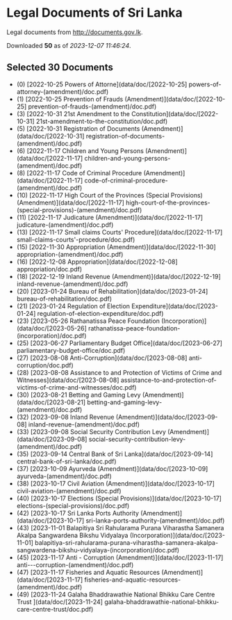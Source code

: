 # Legal Documents of Sri Lanka

Legal documents from http://documents.gov.lk.

Downloaded **50** as of *2023-12-07 11:46:24*.

## Selected 30 Documents

* (0) [2022-10-25 Powers of Attorne](data/doc/[2022-10-25] powers-of-attorney-(amendment)/doc.pdf)
* (1) [2022-10-25 Prevention of Frauds (Amendment)](data/doc/[2022-10-25] prevention-of-frauds-(amendment)/doc.pdf)
* (3) [2022-10-31 21st Amendment to the Constitution](data/doc/[2022-10-31] 21st-amendment-to-the-constitution/doc.pdf)
* (5) [2022-10-31 Registration of Documents (Amendment)](data/doc/[2022-10-31] registration-of-documents-(amendment)/doc.pdf)
* (6) [2022-11-17 Children and Young Persons (Amendment)](data/doc/[2022-11-17] children-and-young-persons-(amendment)/doc.pdf)
* (8) [2022-11-17 Code of Criminal Procedure (Amendment)](data/doc/[2022-11-17] code-of-criminal-procedure-(amendment)/doc.pdf)
* (10) [2022-11-17 High Court of the Provinces (Special Provisions) (Amendment)](data/doc/[2022-11-17] high-court-of-the-provinces-(special-provisions)-(amendment)/doc.pdf)
* (11) [2022-11-17 Judicature (Amendment)](data/doc/[2022-11-17] judicature-(amendment)/doc.pdf)
* (13) [2022-11-17 Small claims Courts' Procedure](data/doc/[2022-11-17] small-claims-courts'-procedure/doc.pdf)
* (15) [2022-11-30 Appropriation (Amendment)](data/doc/[2022-11-30] appropriation-(amendment)/doc.pdf)
* (16) [2022-12-08 Appropriation](data/doc/[2022-12-08] appropriation/doc.pdf)
* (18) [2022-12-19 Inland Revenue (Amendment)](data/doc/[2022-12-19] inland-revenue-(amendment)/doc.pdf)
* (20) [2023-01-24 Bureau of Rehabilitation](data/doc/[2023-01-24] bureau-of-rehabilitation/doc.pdf)
* (21) [2023-01-24 Regulation of Election Expenditure](data/doc/[2023-01-24] regulation-of-election-expenditure/doc.pdf)
* (23) [2023-05-26 Rathanatissa Peace Foundation (Incorporation)](data/doc/[2023-05-26] rathanatissa-peace-foundation-(incorporation)/doc.pdf)
* (25) [2023-06-27 Parliamentary Budget Office](data/doc/[2023-06-27] parliamentary-budget-office/doc.pdf)
* (27) [2023-08-08 Anti-Corruption](data/doc/[2023-08-08] anti-corruption/doc.pdf)
* (28) [2023-08-08 Assistance to and Protection of Victims of Crime and Witnesses](data/doc/[2023-08-08] assistance-to-and-protection-of-victims-of-crime-and-witnesses/doc.pdf)
* (30) [2023-08-21 Betting and Gaming Levy (Amendment)](data/doc/[2023-08-21] betting-and-gaming-levy-(amendment)/doc.pdf)
* (32) [2023-09-08 Inland Revenue (Amendment)](data/doc/[2023-09-08] inland-revenue-(amendment)/doc.pdf)
* (33) [2023-09-08 Social Security Contribution Levy (Amendment)](data/doc/[2023-09-08] social-security-contribution-levy-(amendment)/doc.pdf)
* (35) [2023-09-14 Central Bank of Sri Lanka](data/doc/[2023-09-14] central-bank-of-sri-lanka/doc.pdf)
* (37) [2023-10-09 Ayurveda (Amendment)](data/doc/[2023-10-09] ayurveda-(amendment)/doc.pdf)
* (38) [2023-10-17 Civil Aviation (Amendment)](data/doc/[2023-10-17] civil-aviation-(amendment)/doc.pdf)
* (40) [2023-10-17 Elections (Special Provisions)](data/doc/[2023-10-17] elections-(special-provisions)/doc.pdf)
* (42) [2023-10-17 Sri Lanka Ports Authority (Amendment)](data/doc/[2023-10-17] sri-lanka-ports-authority-(amendment)/doc.pdf)
* (43) [2023-11-01 Balapitiya Sri Rahularama Purana Viharastha Samanera Akalpa Sangwardena Bikshu Vidyalaya (Incorporation)](data/doc/[2023-11-01] balapitiya-sri-rahularama-purana-viharastha-samanera-akalpa-sangwardena-bikshu-vidyalaya-(incorporation)/doc.pdf)
* (45) [2023-11-17 Anti - Corruption (Amendment)](data/doc/[2023-11-17] anti---corruption-(amendment)/doc.pdf)
* (47) [2023-11-17 Fisheries and Aquatic Resources (Amendment)](data/doc/[2023-11-17] fisheries-and-aquatic-resources-(amendment)/doc.pdf)
* (49) [2023-11-24 Galaha Bhaddrawathie National Bhikku Care Centre Trust ](data/doc/[2023-11-24] galaha-bhaddrawathie-national-bhikku-care-centre-trust/doc.pdf)
